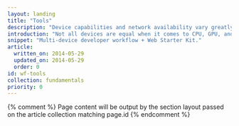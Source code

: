 ```yaml
---
layout: landing
title: "Tools"
description: "Device capabilities and network availability vary greatly. Learn what you need in your development toolkit to build an experience that works great on any device."
introduction: "Not all devices are equal when it comes to CPU, GPU, and battery life. Often mobile devices are underpowered and subject to slow or unreliable connections. Use these guides to change your development workflow to account for finite resources."
snippet: "Multi-device developer workflow + Web Starter Kit."
article:
  written_on: 2014-05-29
  updated_on: 2014-05-29
  order: 0
id: wf-tools
collection: fundamentals
priority: 0
---
```


{% comment %}
Page content will be output by the section layout passed on the article collection matching page.id
{% endcomment %}
